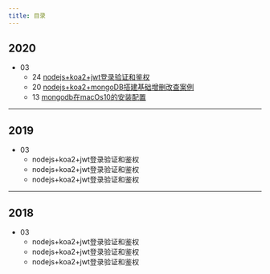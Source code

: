 ```yaml
---
title: 目录
---
```


## 2020
+ 03
  - 24 [nodejs+koa2+jwt登录验证和鉴权](2020/03/0324.nodejs+koa2+jwt登录验证和鉴权.md)
  - 20 [nodejs+koa2+mongoDB搭建基础增删改查案例](2020/03/0320.nodejs+koa2+mongoDB搭建基础增删改查案例.md)
  - 13 [mongodb在macOs10的安装配置](2020/03/0313.mongodb在macOs10的安装配置.md)

---

## 2019
+ 03
  - nodejs+koa2+jwt登录验证和鉴权
  - nodejs+koa2+jwt登录验证和鉴权
  - nodejs+koa2+jwt登录验证和鉴权

---

## 2018
+ 03
  - nodejs+koa2+jwt登录验证和鉴权
  - nodejs+koa2+jwt登录验证和鉴权
  - nodejs+koa2+jwt登录验证和鉴权
